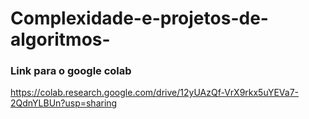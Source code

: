 # Complexidade-e-projetos-de-algoritmos-

### Link para o google colab
https://colab.research.google.com/drive/12yUAzQf-VrX9rkx5uYEVa7-2QdnYLBUn?usp=sharing
